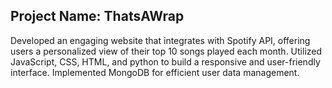 ## Project Name: ThatsAWrap

Developed an engaging website that integrates with Spotify API, offering users a personalized view of their top 10 songs played each month. Utilized JavaScript, CSS, HTML, and python to build a responsive and
user-friendly interface. Implemented MongoDB for efficient user data management. 
